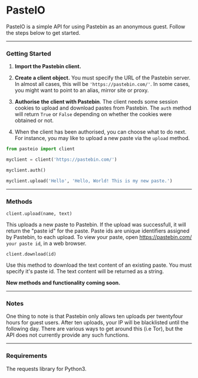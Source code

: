 # PasteIO

PasteIO is a simple API for using Pastebin as an anonymous guest. Follow the steps below
to get started.

---

### Getting Started

1. **Import the Pastebin client.**

2. **Create a client object.** You must specify the URL of the Pastebin server. In almost all
cases, this will be `'https://pastebin.com/'`. In some cases, you might want to point to an
alias, mirror site or proxy.

3. **Authorise the client with Pastebin**. The client needs some session cookies to upload
and download pastes from Pastebin. The `auth` method will return `True` or `False`
depending on whether the cookies were obtained or not.

4. When the client has been authorised, you can choose what to do next. For instance, you
may like to upload a new paste via the ```upload``` method.

```python
from pasteio import client

myclient = client('https://pastebin.com/')

myclient.auth()

myclient.upload('Hello', 'Hello, World! This is my new paste.')
```

---

### Methods

```client.upload(name, text)```

This uploads a new paste to Pastebin. If the upload was successfull, it will return the
"paste id" for the paste. Paste ids are unique identifiers assigned by Pastebin, to each
upload. To view your paste, open https://pastebin.com/ `your paste id`, in a web browser.

```client.download(id)```

Use this method to download the text content of an existing paste. You must specify it's
paste id. The text content will be returned as a string.

**New methods and functionality coming soon.**

---

### Notes

One thing to note is that Pastebin only allows ten uploads per twentyfour hours for guest
users. After ten uploads, your IP will be blacklisted until the following day. There are
various ways to get around this (i.e Tor), but the API does not currently provide any 
such functions.

---

### Requirements

The requests library for Python3.
